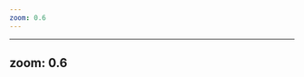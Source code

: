 ```yaml
---
zoom: 0.6
---
```


<div class="w-full h-full flex flex-col items-center justify-center">
  <PricingCardSystem
    title="Our Packages"
    subtitle="Tailored Solutions for Your Business Growth"
    :plans="packages"
  />
</div>

<script setup>
// Import the component if needed (might be auto-imported in Slidev)
// import PricingCardSystem from '../components/PricingCardSystem.vue';

// Data for pricing packages
const packages = [
  {
    name: 'Starter',
    price: '10,000',
    currency: 'AED',
    usdPrice: '2,700',
    popular: false,
    features: [
      { text: '20 Total Ads', bold: true, included: true },
      { text: '10 Static Ads', included: true },
      { text: '10 Video Ads', included: true },
    ]
  },
  {
    name: 'Growth',
    price: '15,000',
    currency: 'AED',
    usdPrice: '4,500',
    popular: true,
    features: [
      { text: '20 Total Ads', bold: true, included: true },
      { text: '10 Static Ads', included: true },
      { text: '10 Video Ads', included: true },
      { text: 'Ad Campaign(s) Set-up', included: true },
      { text: 'CRM System', included: true },
      { text: 'WhatsApp Integration', included: true },
      { text: '+1 Month Free Ad Management', bold: true, extraSpace: true }
    ]
  },
  {
    name: 'Scale',
    price: '25,000',
    currency: 'AED',
    usdPrice: '6,800',
    popular: false,
    features: [
      { text: '20 Total Ads', bold: true, included: true },
      { text: '10 Static Ads', included: true },
      { text: '10 Video Ads', included: true },
      { text: 'Ad Campaign(s) Set-up', included: true },
      { text: 'CRM System', included: true },
      { text: 'WhatsApp Integration', included: true },
      { text: 'Sales Funnel Audit', included: true },
      { text: 'Sales Automation', included: true },
      { text: '+1 Month Free Ad Management', bold: true, extraSpace: true }
    ]
  }
]
</script>

---
zoom: 0.6
---

<div class="w-full h-full flex flex-col items-center justify-center">
  <PricingCardSystem
    title="Retainer Structure"
    subtitle="Monthly Support Plans for Ongoing Success"
    :plans="retainers"
  />
</div>

<script setup>
// Import the component if needed (might be auto-imported in Slidev)
// import PricingCardSystem from '../components/PricingCardSystem.vue';

// Data for retainer packages
const retainers = [
  {
    name: 'Lite',
    price: '1,500',
    currency: 'AED/mo',
    popular: false,
    features: [
      { text: 'CRM Subscription', included: true },
      { text: 'Ad Management', included: true },
      { text: '1 Monthly Graphic', included: true },
      { text: 'WhatsApp Marketing Management', included: false },
      { text: 'Smart AI ChatBot', included: false },
      { text: 'Monthly Videos', included: false },
      { text: 'Ad Budget: 3,000 - 5,000', bold: true, extraSpace: true }
    ]
  },
  {
    name: 'Plus',
    price: '3,500',
    currency: 'AED/mo',
    popular: true,
    features: [
      { text: 'CRM Subscription', included: true },
      { text: 'Ad Management', included: true },
      { text: '4 Monthly Graphics', included: true },
      { text: 'WhatsApp Marketing Management', included: true },
      { text: 'Smart AI ChatBot', included: true },
      { text: 'Monthly Videos', included: false },
      { text: 'Ad Budget: 5,000 - 15,000', bold: true, extraSpace: true }
    ]
  },
  {
    name: 'Pro',
    price: '7,000',
    currency: 'AED/mo',
    popular: false,
    features: [
      { text: 'CRM Subscription', included: true },
      { text: 'Ad Management', included: true },
      { text: '8 Monthly Graphics', included: true },
      { text: 'WhatsApp Marketing Management', included: true },
      { text: 'Smart AI ChatBot', included: true },
      { text: '4 Videos in 1 Shoot', included: true },
      { text: 'Ad Budget: 15,000+', bold: true, extraSpace: true }
    ]
  }
]
</script>
